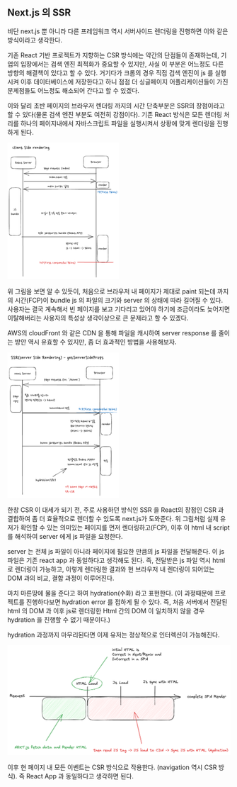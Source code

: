 ## Next.js 의 SSR

비단 next.js 뿐 아니라 다른 프레임워크 역시 서버사이드 렌더링을 진행하면 이와 같은 방식이라고 생각한다. <br />

기존 React 기반 프로젝트가 지향하는 CSR 방식에는 약간의 단점들이 존재하는데, 기업의 입장에서는 검색 엔진 최적화가 중요할 수 있지만, 사실 이 부분은 어느정도 다른 방향의 해결책이 있다고 할 수 있다. 거기다가 크롬의 경우 직접 검색 엔진이 js 를 실행시켜 이후 데이터베이스에 저장한다고 하니 점점 더 싱글페이지 어플리케이션들이 가진 문제점들도 어느정도 해소되어 간다고 할 수 있겠다. <br />

이와 달리 초반 페이지의 브라우저 렌더링 까지의 시간 단축부분은 SSR의 장점이라고 할 수 있다(물론 검색 엔진 부분도 여전히 강점이다). 기존 React 방식은 모든 렌더링 처리를 하나의 페이지내에서 자바스크립트 파일을 실행시켜서 상황에 맞게 렌더링을 진행하게 된다. <br />

<img src='./images/CSR.png' alt="csr" width="50%" />

<br />

위 그림을 보면 알 수 있듯이, 처음으로 브라우저 내 페이지가 제대로 paint 되는데 까지의 시간(FCP)이 bundle js 의 파일의 크기와 server 의 상태에 따라 길어질 수 있다. 사용자는 결국 계속해서 빈 페이지를 보고 기다리고 있어야 하기에 조금이라도 늦어지면 이탈해버리는 사용자의 특성상 생각이상으로 큰 문제라고 할 수 있겠다. <br />

AWS의 cloudFront 와 같은 CDN 을 통해 파일을 캐시하여 server response 를 줄이는 방안 역시 유효할 수 있지만, 좀 더 효과적인 방법을 사용해보자. <br />

<img src="./images/Next.js SSR.png" alt="ssr" width="50%" />

<br />

한창 CSR 이 대세가 되기 전, 주로 사용하던 방식인 SSR 을 React의 장점인 CSR 과 결합하여 좀 더 효율적으로 렌더할 수 있도록 next.js가 도와준다. 위 그림처럼 실제 유저가 확인할 수 있는 의미있는 페이지를 먼저 렌더링하고(FCP), 이후 이 html 내 script 를 해석하여 server 에게 js 파일을 요청한다. <br />

server 는 전체 js 파일이 아니라 페이지에 필요한 만큼의 js 파일을 전달해준다. 이 js 파일은 기존 react app 과 동일하다고 생각해도 된다. 즉, 전달받은 js 파일 역시 html 로 렌더링이 가능하고, 이렇게 렌더링한 결과와 현 브라우저 내 렌더링이 되어있는 DOM 과의 비교, 결합 과정이 이루어진다. <br />

마치 마른땅에 물을 준다고 하여 hydration(수화) 라고 표현한다. (이 과정때문에 프로젝트를 진행하다보면 hydration error 를 접하게 될 수 있다. 즉, 처음 서버에서 전달된 html 의 DOM 과 이후 js로 렌더링한 Html 간의 DOM 이 일치하지 않을 경우 hydration 을 진행할 수 없기 때문이다.) <br />

hydration 과정까지 마무리된다면 이제 유저는 정상적으로 인터렉션이 가능해진다. <br />

<img src="./images/ssr.png" alt="ssr2" width="100%" />

<br />

이후 현 페이지 내 모든 이벤트는 CSR 방식으로 작용한다. (navigation 역시 CSR 방식). 즉 React App 과 동일하다고 생각하면 된다.
